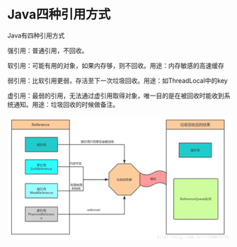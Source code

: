 # Java四种引用方式


Java有四种引用方式

强引用：普通引用，不回收。

软引用：可能有用的对象，如果内存够，则不回收。用途：内存敏感的高速缓存

弱引用：比软引用更弱，存活至下一次垃圾回收。用途：如ThreadLocal中的key

虚引用：最弱的引用，无法通过虚引用取得对象，唯一目的是在被回收时能收到系统通知。用途：垃圾回收的时候做备注。

![](assets/Java四种引用方式/java四种引用.webp)
